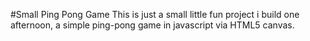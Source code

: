 #Small Ping Pong Game
This is just a small little fun project i build one afternoon, a simple ping-pong game in javascript via HTML5 canvas.


[Play the game]: https://sipman.github.io/PingPongGame/
